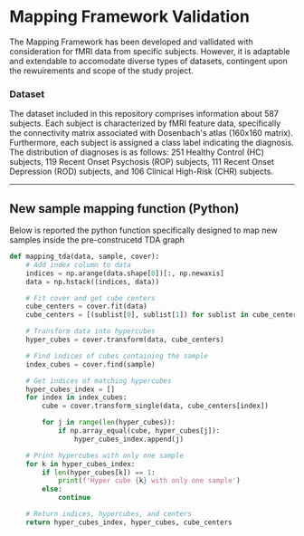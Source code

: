 # Mapping Framework Validation
The Mapping Framework has been developed and vallidated with consideration for fMRI data from specific subjects. However, it is adaptable and extendable to accomodate diverse types of datasets, contingent upon the rewuirements and scope of the study project.

### Dataset
The dataset included in this repository comprises information about 587 subjects. Each subject is characterized by fMRI feature data, specifically the connectivity matrix associated with Dosenbach's atlas (160x160 matrix). Furthermore, each subject is assigned a class label indicating the diagnosis. The distribution of diagnoses is as follows: 251 Healthy Control (HC) subjects, 119 Recent Onset Psychosis (ROP) subjects, 111 Recent Onset Depression (ROD) subjects, and 106 Clinical High-Risk (CHR) subjects.

---

## New sample mapping function (Python)
Below is reported the python function specifically designed to map new samples inside the pre-construcetd TDA graph
```python
def mapping_tda(data, sample, cover):
    # Add index column to data
    indices = np.arange(data.shape[0])[:, np.newaxis]
    data = np.hstack((indices, data))

    # Fit cover and get cube centers
    cube_centers = cover.fit(data)
    cube_centers = [(sublist[0], sublist[1]) for sublist in cube_centers]

    # Transform data into hypercubes
    hyper_cubes = cover.transform(data, cube_centers)

    # Find indices of cubes containing the sample
    index_cubes = cover.find(sample)

    # Get indices of matching hypercubes
    hyper_cubes_index = []
    for index in index_cubes:
        cube = cover.transform_single(data, cube_centers[index])

        for j in range(len(hyper_cubes)):
            if np.array_equal(cube, hyper_cubes[j]):
                hyper_cubes_index.append(j)

    # Print hypercubes with only one sample
    for k in hyper_cubes_index:
        if len(hyper_cubes[k]) == 1:
            print(f'Hyper cube {k} with only one sample')
        else:
            continue

    # Return indices, hypercubes, and centers
    return hyper_cubes_index, hyper_cubes, cube_centers
```




